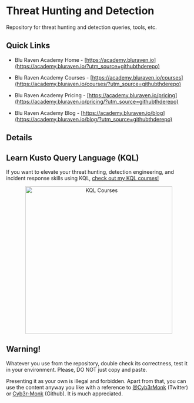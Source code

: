 # Threat Hunting and Detection

Repository for threat hunting and detection queries, tools, etc. 

## Quick Links

* Blu Raven Academy Home - [https://academy.bluraven.io](https://academy.bluraven.io/?utm_source=githubthderepo)
  
* Blu Raven Academy Courses - [https://academy.bluraven.io/courses](https://academy.bluraven.io/courses/?utm_source=githubthderepo)

* Blu Raven Academy Pricing - [https://academy.bluraven.io/pricing](https://academy.bluraven.io/pricing/?utm_source=githubthderepo)

* Blu Raven Academy Blog - [https://academy.bluraven.io/blog](https://academy.bluraven.io/blog/?utm_source=githubthderepo)

## Details

## Learn Kusto Query Language (KQL)
If you want to elevate your threat hunting, detection engineering, and incident response skills using KQL, [check out my KQL courses!](https://academy.bluraven.io/?utm_source=githubthderepo)

<p align="center">
<a href="https://academy.bluraven.io/?utm_source=githubrepo" target="_blank">
  <img src="https://d31ezp3r8jwmks.cloudfront.net/n4galbdr5ww8e62ecn96487tu3r5" alt="KQL Courses" width="400" height="400">
</a>
</p>

## Warning!
Whatever you use from the repository, double check its correctness, test it in your environment. Please, DO NOT just copy and paste.  

Presenting it as your own is illegal and forbidden. Apart from that, you can use the content anyway you like with a reference to [@Cyb3rMonk](https://twitter.com/Cyb3rMonk) (Twitter) or [Cyb3r-Monk](https://github.com/Cyb3r-Monk) (Github). It is much appreciated.


